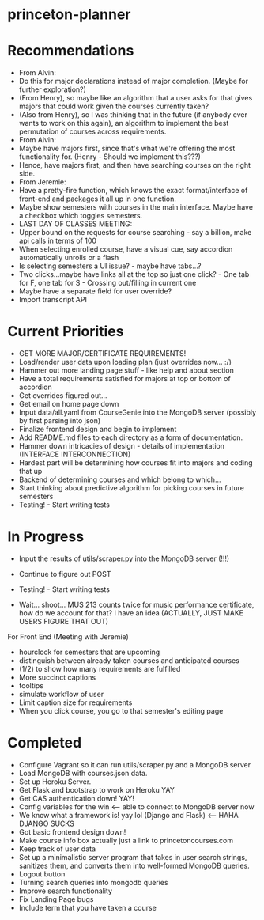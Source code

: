 # princeton-planner

Recommendations
====================
- From Alvin:
- Do this for major declarations instead of major completion. (Maybe for further exploration?)
- (From Henry), so maybe like an algorithm that a user asks for that gives majors that could work given the courses currently taken?
- (Also from Henry), so I was thinking that in the future (if anybody ever wants to work on this again), an algorithm to implement the best permutation of courses across requirements.
- From Alvin:
- Maybe have majors first, since that's what we're offering the most functionality for. (Henry - Should we implement this???)
- Hence, have majors first, and then have searching courses on the right side.
- From Jeremie:
- Have a pretty-fire function, which knows the exact format/interface of front-end and packages it all up in one function.
- Maybe show semesters with courses in the main interface. Maybe have a checkbox which toggles semesters.
- LAST DAY OF CLASSES MEETING:
- Upper bound on the requests for course searching - say a billion, make api calls in terms of 100
- When selecting enrolled course, have a visual cue, say accordion automatically unrolls or a flash
- Is selecting semesters a UI issue? - maybe have tabs...?
- Two clicks...maybe have links all at the top so just one click? - One tab for F, one tab for S - Crossing out/filling in current one
- Maybe have a separate field for user override?
- Import transcript API

Current Priorities
===================
- GET MORE MAJOR/CERTIFICATE REQUIREMENTS!
- Load/render user data upon loading plan (just overrides now... :/)
- Hammer out more landing page stuff - like help and about section
- Have a total requirements satisfied for majors at top or bottom of accordion
- Get overrides figured out...
- Get email on home page down
- Input data/all.yaml from CourseGenie into the MongoDB server (possibly by first parsing into json)
- Finalize frontend design and begin to implement
- Add README.md files to each directory as a form of documentation.
- Hammer down intricacies of design - details of implementation (INTERFACE INTERCONNECTION)
- Hardest part will be determining how courses fit into majors and coding that up
- Backend of determining courses and which belong to which...
- Start thinking about predictive algorithm for picking courses in future semesters
- Testing! - Start writing tests

In Progress
====================
- Input the results of utils/scraper.py into the MongoDB server (!!!)
- Continue to figure out POST
- Testing! - Start writing tests

- Wait... shoot... MUS 213 counts twice for music performance certificate, how do we account for that? I have an idea (ACTUALLY, JUST MAKE USERS FIGURE THAT OUT)

For Front End (Meeting with Jeremie)
- hourclock for semesters that are upcoming
- distinguish between already taken courses and anticipated courses
- (1/2) to show how many requirements are fulfilled
- More succinct captions
- tooltips
- simulate workflow of user
- Limit caption size for requirements
- When you click course, you go to that semester's editing page

Completed
====================
- Configure Vagrant so it can run utils/scraper.py and a MongoDB server
- Load MongoDB with courses.json data.
- Set up Heroku Server.
- Get Flask and bootstrap to work on Heroku YAY
- Get CAS authentication down! YAY!
- Config variables for the win <-- able to connect to MongoDB server now
- We know what a framework is! yay lol (Django and Flask) <-- HAHA DJANGO SUCKS
- Got basic frontend design down!
- Make course info box actually just a link to princetoncourses.com
- Keep track of user data
- Set up a minimalistic server program that takes in user search strings, sanitizes them, and converts them into well-formed MongoDB queries.
- Logout button
- Turning search queries into mongodb queries
- Improve search functionality
- Fix Landing Page bugs
- Include term that you have taken a course
